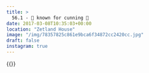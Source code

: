 ```yaml
---
title: >
  56.1 - 🦊 known for cunning 🦊
date: 2017-03-08T10:35:03+00:00
location: "Zetland House"
image: "/img/78357825c861e9bca6f34872cc2420cc.jpg"
draft: false
instagram: true
---
```


{{<photo src="/img/78357825c861e9bca6f34872cc2420cc.jpg">}}
